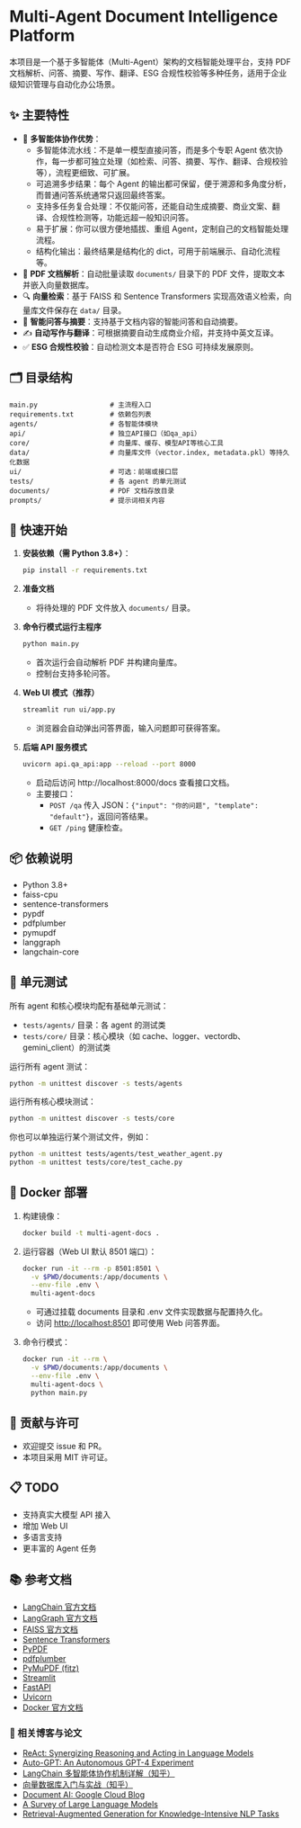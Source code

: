 
# Multi-Agent Document Intelligence Platform

本项目是一个基于多智能体（Multi-Agent）架构的文档智能处理平台，支持 PDF 文档解析、问答、摘要、写作、翻译、ESG 合规性校验等多种任务，适用于企业级知识管理与自动化办公场景。

## ✨ 主要特性

- 🤖 **多智能体协作优势**：
  - 多智能体流水线：不是单一模型直接问答，而是多个专职 Agent 依次协作，每一步都可独立处理（如检索、问答、摘要、写作、翻译、合规校验等），流程更细致、可扩展。
  - 可追溯多步结果：每个 Agent 的输出都可保留，便于溯源和多角度分析，而普通问答系统通常只返回最终答案。
  - 支持多任务复合处理：不仅能问答，还能自动生成摘要、商业文案、翻译、合规性检测等，功能远超一般知识问答。
  - 易于扩展：你可以很方便地插拔、重组 Agent，定制自己的文档智能处理流程。
  - 结构化输出：最终结果是结构化的 dict，可用于前端展示、自动化流程等。
- 📄 **PDF 文档解析**：自动批量读取 `documents/` 目录下的 PDF 文件，提取文本并嵌入向量数据库。
- 🔍 **向量检索**：基于 FAISS 和 Sentence Transformers 实现高效语义检索，向量库文件保存在 `data/` 目录。
- 💬 **智能问答与摘要**：支持基于文档内容的智能问答和自动摘要。
- ✍️ **自动写作与翻译**：可根据摘要自动生成商业介绍，并支持中英文互译。
- ✅ **ESG 合规性校验**：自动检测文本是否符合 ESG 可持续发展原则。

## 🗂️ 目录结构

   ```
   main.py                  # 主流程入口
   requirements.txt         # 依赖包列表
   agents/                  # 各智能体模块
   api/                     # 独立API接口（如qa_api）
   core/                    # 向量库、缓存、模型API等核心工具
   data/                    # 向量库文件（vector.index, metadata.pkl）等持久化数据
   ui/                      # 可选：前端或接口层
   tests/                   # 各 agent 的单元测试
   documents/               # PDF 文档存放目录
   prompts/                 # 提示词相关内容
   ```

## 🚀 快速开始

1. **安装依赖（需 Python 3.8+）**：

   ```bash
   pip install -r requirements.txt
   ```

2. **准备文档**
   - 将待处理的 PDF 文件放入 `documents/` 目录。

3. **命令行模式运行主程序**

   ```bash
   python main.py
   ```

   - 首次运行会自动解析 PDF 并构建向量库。
   - 控制台支持多轮问答。

4. **Web UI 模式（推荐）**

   ```bash
   streamlit run ui/app.py
   ```

   - 浏览器会自动弹出问答界面，输入问题即可获得答案。

5. **后端 API 服务模式**

   ```bash
   uvicorn api.qa_api:app --reload --port 8000
   ```

   - 启动后访问 http://localhost:8000/docs 查看接口文档。
   - 主要接口：
     - `POST /qa` 传入 JSON：`{"input": "你的问题", "template": "default"}`，返回问答结果。
     - `GET /ping` 健康检查。

## 📦 依赖说明

- Python 3.8+
- faiss-cpu
- sentence-transformers
- pypdf
- pdfplumber
- pymupdf
- langgraph
- langchain-core

## 🧪 单元测试

所有 agent 和核心模块均配有基础单元测试：

- `tests/agents/` 目录：各 agent 的测试类
- `tests/core/` 目录：核心模块（如 cache、logger、vectordb、gemini_client）的测试类

运行所有 agent 测试：

```bash
python -m unittest discover -s tests/agents
```

运行所有核心模块测试：

```bash
python -m unittest discover -s tests/core
```

你也可以单独运行某个测试文件，例如：

```bash
python -m unittest tests/agents/test_weather_agent.py
python -m unittest tests/core/test_cache.py
```

## 🐳 Docker 部署

1. 构建镜像：

   ```bash
   docker build -t multi-agent-docs .
   ```

2. 运行容器（Web UI 默认 8501 端口）：

   ```bash
   docker run -it --rm -p 8501:8501 \
     -v $PWD/documents:/app/documents \
     --env-file .env \
     multi-agent-docs
   ```

   - 可通过挂载 documents 目录和 .env 文件实现数据与配置持久化。
   - 访问 [http://localhost:8501](http://localhost:8501) 即可使用 Web 问答界面。

3. 命令行模式：

   ```bash
   docker run -it --rm \
     -v $PWD/documents:/app/documents \
     --env-file .env \
     multi-agent-docs \
     python main.py
   ```

## 🤝 贡献与许可

- 欢迎提交 issue 和 PR。
- 本项目采用 MIT 许可证。

## 📋 TODO

- 支持真实大模型 API 接入
- 增加 Web UI
- 多语言支持
- 更丰富的 Agent 任务

## 📚 参考文档

- [LangChain 官方文档](https://python.langchain.com/)
- [LangGraph 官方文档](https://langchain-ai.github.io/langgraph/)
- [FAISS 官方文档](https://faiss.ai/)
- [Sentence Transformers](https://www.sbert.net/)
- [PyPDF](https://pypdf.readthedocs.io/)
- [pdfplumber](https://github.com/jsvine/pdfplumber)
- [PyMuPDF (fitz)](https://pymupdf.readthedocs.io/)
- [Streamlit](https://docs.streamlit.io/)
- [FastAPI](https://fastapi.tiangolo.com/)
- [Uvicorn](https://www.uvicorn.org/)
- [Docker 官方文档](https://docs.docker.com/)

### 📖 相关博客与论文

- [ReAct: Synergizing Reasoning and Acting in Language Models](https://arxiv.org/abs/2210.03629)  
- [Auto-GPT: An Autonomous GPT-4 Experiment](https://github.com/Significant-Gravitas/Auto-GPT)  
- [LangChain 多智能体协作机制详解（知乎）](https://zhuanlan.zhihu.com/p/624073222)  
- [向量数据库入门与实战（知乎）](https://zhuanlan.zhihu.com/p/624073222)  
- [Document AI: Google Cloud Blog](https://cloud.google.com/blog/products/ai-machine-learning/introducing-document-ai)  
- [A Survey of Large Language Models](https://arxiv.org/abs/2303.18223)  
- [Retrieval-Augmented Generation for Knowledge-Intensive NLP Tasks](https://arxiv.org/abs/2005.11401)


